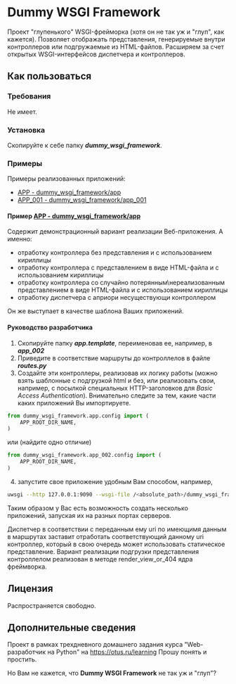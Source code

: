 # Dummy WSGI Framework

Проект "глупенького" WSGI-фрейморка (хотя он не так уж и "глуп", как кажется). 
Позволяет отображать представления, генерируемые внутри контроллеров или подгружаемые из HTML-файлов.
Расширяем за счет открытых WSGI-интерфейсов диспетчера и контроллеров.

## Как пользоваться

### Требования

Не имеет. 

### Установка

Скопируйте к себе папку **_dummy_wsgi_framework_**.

### Примеры

Примеры реализованных приложений:
* [APP - dummy_wsgi_framework/app](https://github.com/BorisPlus/otus_webpython_003/tree/master/dummy_wsgi_framework/app)
* [APP_001 - dummy_wsgi_framework/app_001](https://github.com/BorisPlus/otus_webpython_003/tree/master/dummy_wsgi_framework/app_001)


#### Пример [APP - dummy_wsgi_framework/app](https://github.com/BorisPlus/otus_webpython_003/tree/master/dummy_wsgi_framework/app)

Содержит демонстрационный вариант реализации Веб-приложения.
А именно:
* отработку контроллера без представления и с использованием кириллицы
* отработку контроллера с представлением в виде HTML-файла и с использованием кириллицы
* отработку контроллера со случайно потерянным\нереализованным представлением в виде HTML-файла и с использованием кириллицы
* отработку диспетчера с априори несуществующи контроллером

Он же выступает в качестве шаблона Ваших приложений.

#### Руководство разработчика

1. Скопируйте папку **_app.template_**, переименовав ее, например, в **_app_002_**
2. Приведите в соответствие маршруты до контроллелов в файле **_routes.py_** 
3. Создайте эти контроллеры, реализовав их логику работы (можно взять шаблонные 
с подгрузкой html и без, или реализовать свои, например, с посылкой 
специальных HTTP-заголовков для _Basic Access Authentication_). Внимательно следите за тем,
какие части каких приложений Вы импортируете.

```python
from dummy_wsgi_framework.app.config import (
    APP_ROOT_DIR_NAME,
)
```
или (найдите одно отличие)

```python
from dummy_wsgi_framework.app_002.config import (
    APP_ROOT_DIR_NAME,
)
```
4. запустите свое приложение удобным Вам способом, например,
```bash
uwsgi --http 127.0.0.1:9090 --wsgi-file /<absolute_path>/dummy_wsgi_framework/app_002/app_dispatcher.py
```
Таким образом у Вас есть возможность создать несколько приложений, запуская их на разных портах серверов.


Диспетчер в соответствии с переданным ему uri по имеющимя данным в маршрутах заставит отработать
соответствующий данному uri контроллер, который в свою очередь может использовать статическое представление.
Вариант реализации подгрузки представления контроллелом реализован в методе render_view_or_404 ядра фреймворка. 

## Лицензия

Распространяется свободно.

## Дополнительные сведения

Проект в рамках трехдневного домашнего задания курса "Web-разработчик на Python" на https://otus.ru/learning
Прошу понять и простить.

Но Вам не кажется, что **Dummy WSGI Framework** не так уж и "глуп"?

